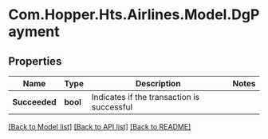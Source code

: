 # Com.Hopper.Hts.Airlines.Model.DgPayment

## Properties

Name | Type | Description | Notes
------------ | ------------- | ------------- | -------------
**Succeeded** | **bool** | Indicates if the transaction is successful | 

[[Back to Model list]](../../README.md#documentation-for-models) [[Back to API list]](../../README.md#documentation-for-api-endpoints) [[Back to README]](../../README.md)

